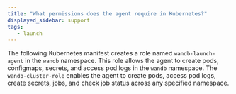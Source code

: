 ```yaml
---
title: "What permissions does the agent require in Kubernetes?"
displayed_sidebar: support
tags:
   - launch
---
```

The following Kubernetes manifest creates a role named `wandb-launch-agent` in the `wandb` namespace. This role allows the agent to create pods, configmaps, secrets, and access pod logs in the `wandb` namespace. The `wandb-cluster-role` enables the agent to create pods, access pod logs, create secrets, jobs, and check job status across any specified namespace.